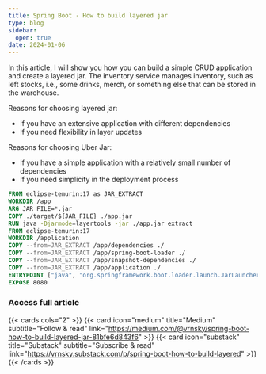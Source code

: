 ```yaml
---
title: Spring Boot - How to build layered jar
type: blog
sidebar:
  open: true
date: 2024-01-06
---
```

In this article, I will show you how you can build a simple CRUD application and create a layered jar.
The inventory service manages inventory, such as left stocks, i.e., some drinks, merch, or something else that can be stored in the warehouse.

Reasons for choosing layered jar:
- If you have an extensive application with different dependencies
- If you need flexibility in layer updates

Reasons for choosing Uber Jar:
- If you have a simple application with a relatively small number of dependencies
- If you need simplicity in the deployment process

```dockerfile {filename="Dockerfile"}
FROM eclipse-temurin:17 as JAR_EXTRACT
WORKDIR /app
ARG JAR_FILE=*.jar
COPY ./target/${JAR_FILE} ./app.jar
RUN java -Djarmode=layertools -jar ./app.jar extract
FROM eclipse-temurin:17
WORKDIR /application
COPY --from=JAR_EXTRACT /app/dependencies ./
COPY --from=JAR_EXTRACT /app/spring-boot-loader ./
COPY --from=JAR_EXTRACT /app/snapshot-dependencies ./
COPY --from=JAR_EXTRACT /app/application ./
ENTRYPOINT ["java", "org.springframework.boot.loader.launch.JarLauncher"]
EXPOSE 8080
```

### Access full article
{{< cards cols="2" >}}
{{< card icon="medium" title="Medium" subtitle="Follow & read" link="https://medium.com/@vrnsky/spring-boot-how-to-build-layered-jar-81bfe6d843f6" >}}
{{< card icon="substack" title="Substack" subtitle="Subscribe & read" link="https://vrnsky.substack.com/p/spring-boot-how-to-build-layered" >}}
{{< /cards >}}

